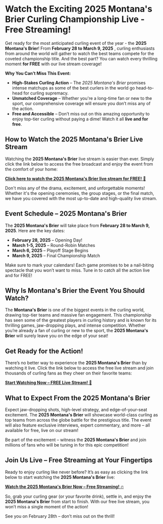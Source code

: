 # Watch the Exciting 2025 Montana's Brier Curling Championship Live - Free Streaming!

Get ready for the most anticipated curling event of the year - the **2025 Montana's Brier**! From **February 28 to March 9, 2025** , curling enthusiasts from around the world will gather to watch the best teams compete for the coveted championship title. And the best part? You can watch every thrilling moment **for FREE** with our live stream coverage!

**Why You Can’t Miss This Event:**

- **High-Stakes Curling Action** – The _2025 Montana's Brier_ promises intense matchups as some of the best curlers in the world go head-to-head for curling supremacy.
- **Unmatched Coverage** – Whether you're a long-time fan or new to the sport, our comprehensive coverage will ensure you don’t miss any of the action.
- **Free and Accessible** – Don’t miss out on this amazing opportunity to enjoy top-tier curling without paying a dime! Watch it all **live and for free**.

## How to Watch the 2025 Montana's Brier Live Stream

Watching the **2025 Montana's Brier** live stream is easier than ever. Simply click the link below to access the free broadcast and enjoy the event from the comfort of your home:

[**Click here to watch the 2025 Montana's Brier live stream for FREE!** 🎥](https://tinyurl.com/livestreamfreeo?st=2025montanasbrier&si=gh)

Don't miss any of the drama, excitement, and unforgettable moments! Whether it's the opening ceremonies, the group stages, or the final match, we have you covered with the most up-to-date and high-quality live stream.

## Event Schedule – 2025 Montana's Brier

The **2025 Montana's Brier** will take place from **February 28 to March 9, 2025**. Here are the key dates:

- **February 28, 2025** – Opening Day!
- **March 1-5, 2025** – Round-Robin Matches
- **March 6, 2025** – Playoff Stage Begins
- **March 9, 2025** – Final Championship Match

Make sure to mark your calendars! Each game promises to be a nail-biting spectacle that you won’t want to miss. Tune in to catch all the action live and for FREE!

## Why Is Montana's Brier the Event You Should Watch?

The **Montana's Brier** is one of the biggest events in the curling world, drawing top-tier teams and massive fan engagement. This championship has seen some of the greatest players in curling history and is known for its thrilling games, jaw-dropping plays, and intense competition. Whether you’re already a fan of curling or new to the sport, the **2025 Montana's Brier** will surely leave you on the edge of your seat!

## Get Ready for the Action!

There’s no better way to experience the **2025 Montana's Brier** than by watching it live. Click the link below to access the free live stream and join thousands of curling fans as they cheer on their favorite teams:

[**Start Watching Now – FREE Live Stream!** 🥌](https://tinyurl.com/livestreamfreeo?st=2025montanasbrier&si=gh)

## What to Expect From the 2025 Montana's Brier

Expect jaw-dropping shots, high-level strategy, and edge-of-your-seat excitement. The **2025 Montana's Brier** will showcase world-class curling as top teams from across the globe battle for the prestigious title. The event will also feature exclusive interviews, expert commentary, and more – all available for free, live on our stream!

Be part of the excitement – witness the **2025 Montana's Brier** and join millions of fans who will be tuning in for this epic competition!

## Join Us Live – Free Streaming at Your Fingertips

Ready to enjoy curling like never before? It’s as easy as clicking the link below to start watching the **2025 Montana's Brier** live:

[**Watch the 2025 Montana's Brier Now – Free Streaming!** 🔥](https://tinyurl.com/livestreamfreeo?st=2025montanasbrier&si=gh)

So, grab your curling gear (or your favorite drink), settle in, and enjoy the **2025 Montana's Brier** from start to finish. With our free live stream, you won’t miss a single moment of the action!

See you on February 28th – don’t miss out on the thrill!
